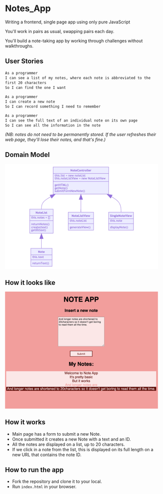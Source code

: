 # Notes_App
Writing a frontend, single page app using only pure JavaScript

You'll work in pairs as usual, swapping pairs each day.

You'll build a note-taking app by working through challenges without walkthroughs.

## User Stories
```
As a programmer
I can see a list of my notes, where each note is abbreviated to the first 20 characters
So I can find the one I want
```
```
As a programmer
I can create a new note
So I can record something I need to remember
```
```
As a programmer
I can see the full text of an individual note on its own page
So I can see all the information in the note
```
_(NB: notes do not need to be permanently stored. If the user refreshes their web page, they'll lose their notes, and that's fine.)_

## Domain Model
![Domain Model](images/NotesAppDiagram-Friday.png)

## How it looks like
![Front End](images/noteAppView.png)

## How it works
- Main page has a form to submit a new Note.
- Once submitted it creates a new Note with a text and an ID.
- All the notes are displayed on a list, up to 20 characters.
- If we click in a note from the list, this is displayed on its full length on a new URL that contains the note ID.

## How to run the app
- Fork the repository and clone it to your local.
- Run `index.html` in your browser.
